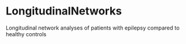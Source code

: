 # LongitudinalNetworks
Longitudinal network analyses of patients with epilepsy compared to healthy controls
